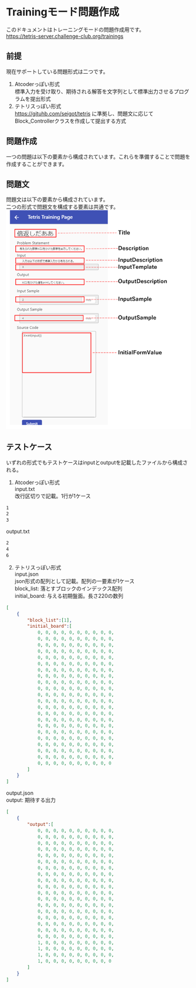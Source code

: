 # Trainingモード問題作成
このドキュメントはトレーニングモードの問題作成用です。  
https://tetris-server.challenge-club.org/trainings


## 前提
現在サポートしている問題形式は二つです。
1. Atcoderっぽい形式  
標準入力を受け取り、期待される解答を文字列として標準出力させるプログラムを提出形式  
2. テトリスっぽい形式  
https://gituhb.com/seigot/tetris に準拠し、問題文に応じてBlock_Controllerクラスを作成して提出する方式

## 問題作成
一つの問題は以下の要素から構成されています。これらを準備することで問題を作成することができます。

## 問題文  
問題文は以下の要素から構成されています。  
二つの形式で問題文を構成する要素は共通です。
![image](training_page_table.png)

## テストケース
いずれの形式でもテストケースはinputとoutputを記載したファイルから構成される。
1. Atcoderっぽい形式  
input.txt  
改行区切りで記載。1行が1ケース  
```txt:input.txt
1
2
3
```
output.txt  
```txt:output.txt
2
4
6
```
2. テトリスっぽい形式  
input.json  
json形式の配列として記載。配列の一要素が1ケース  
block_list: 落とすブロックのインデックス配列  
initial_board: 与える初期盤面。長さ220の数列 
```json:input.json
[
    {
        "block_list":[1],
        "initial_board":[
            0, 0, 0, 0, 0, 0, 0, 0, 0, 0,
            0, 0, 0, 0, 0, 0, 0, 0, 0, 0,
            0, 0, 0, 0, 0, 0, 0, 0, 0, 0,
            0, 0, 0, 0, 0, 0, 0, 0, 0, 0,
            0, 0, 0, 0, 0, 0, 0, 0, 0, 0,
            0, 0, 0, 0, 0, 0, 0, 0, 0, 0,
            0, 0, 0, 0, 0, 0, 0, 0, 0, 0,
            0, 0, 0, 0, 0, 0, 0, 0, 0, 0,
            0, 0, 0, 0, 0, 0, 0, 0, 0, 0,
            0, 0, 0, 0, 0, 0, 0, 0, 0, 0,
            0, 0, 0, 0, 0, 0, 0, 0, 0, 0,
            0, 0, 0, 0, 0, 0, 0, 0, 0, 0,
            0, 0, 0, 0, 0, 0, 0, 0, 0, 0,
            0, 0, 0, 0, 0, 0, 0, 0, 0, 0,
            0, 0, 0, 0, 0, 0, 0, 0, 0, 0,
            0, 0, 0, 0, 0, 0, 0, 0, 0, 0,
            0, 0, 0, 0, 0, 0, 0, 0, 0, 0,
            0, 0, 0, 0, 0, 0, 0, 0, 0, 0,
            0, 0, 0, 0, 0, 0, 0, 0, 0, 0,
            0, 0, 0, 0, 0, 0, 0, 0, 0, 0,
            0, 0, 0, 0, 0, 0, 0, 0, 0, 0,
            0, 0, 0, 0, 0, 0, 0, 0, 0, 0
        ]
    }
]
```
output.json  
output: 期待する出力
```json:output.json
[
    {
        "output":[
            0, 0, 0, 0, 0, 0, 0, 0, 0, 0,
            0, 0, 0, 0, 0, 0, 0, 0, 0, 0,
            0, 0, 0, 0, 0, 0, 0, 0, 0, 0,
            0, 0, 0, 0, 0, 0, 0, 0, 0, 0,
            0, 0, 0, 0, 0, 0, 0, 0, 0, 0,
            0, 0, 0, 0, 0, 0, 0, 0, 0, 0,
            0, 0, 0, 0, 0, 0, 0, 0, 0, 0,
            0, 0, 0, 0, 0, 0, 0, 0, 0, 0,
            0, 0, 0, 0, 0, 0, 0, 0, 0, 0,
            0, 0, 0, 0, 0, 0, 0, 0, 0, 0,
            0, 0, 0, 0, 0, 0, 0, 0, 0, 0,
            0, 0, 0, 0, 0, 0, 0, 0, 0, 0,
            0, 0, 0, 0, 0, 0, 0, 0, 0, 0,
            0, 0, 0, 0, 0, 0, 0, 0, 0, 0,
            0, 0, 0, 0, 0, 0, 0, 0, 0, 0,
            0, 0, 0, 0, 0, 0, 0, 0, 0, 0,
            0, 0, 0, 0, 0, 0, 0, 0, 0, 0,
            0, 0, 0, 0, 0, 0, 0, 0, 0, 0,
            1, 0, 0, 0, 0, 0, 0, 0, 0, 0,
            1, 0, 0, 0, 0, 0, 0, 0, 0, 0,
            1, 0, 0, 0, 0, 0, 0, 0, 0, 0,
            1, 0, 0, 0, 0, 0, 0, 0, 0, 0
        ]
    }
]
```
